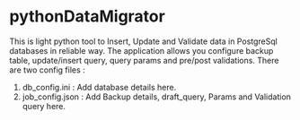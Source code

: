 # pythonDataMigrator

This is light python tool to Insert, Update and Validate data in PostgreSql databases in reliable way.
The application allows you configure backup table, update/insert query, query params and pre/post validations.
There are two config files :
   1) db_config.ini : Add database details here.
   2) job_config.json : Add Backup details, draft_query, Params and Validation query here. 
